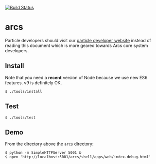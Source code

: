[![Build Status](https://travis-ci.org/PolymerLabs/arcs.svg?branch=master)](https://travis-ci.org/PolymerLabs/arcs)

# arcs

Particle developers should visit our [particle developer website](https://polymerlabs.github.io/arcs-cdn/dev/) instead of reading this document which is more geared towards Arcs core system developers.

## Install

Note that you need a **recent** version of Node because we use new ES6 features. v9 is definitely OK.

```
$ ./tools/install
```

## Test
```
$ ./tools/test
```

## Demo

From the directory above the `arcs` directory:

```
$ python -m SimpleHTTPServer 5001 &
$ open 'http://localhost:5001/arcs/shell/apps/web/index.debug.html'
```

